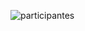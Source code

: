 ![participantes](https://github.com/JefHuiza/Fundamentos-de-Dise-o/assets/151795724/0b5eedcd-9823-4d9b-bafb-6e5d940063a9)
